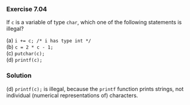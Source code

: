 ### Exercise 7.04
If `c` is a variable of type `char`, which one of the following statements is
illegal?

(a) `i += c; /* i has type int */`  
(b) `c = 2 * c - 1;`  
(c) `putchar(c);`  
(d) `printf(c);`

### Solution

(d) `printf(c);` is illegal, because the `printf` function prints strings, not
individual (numerical representations of) characters.
